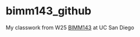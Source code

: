 # bimm143_github

My classwork from W25 [BIMM143](https://bioboot.github.io/bimm143_W25/) at UC San Diego 


